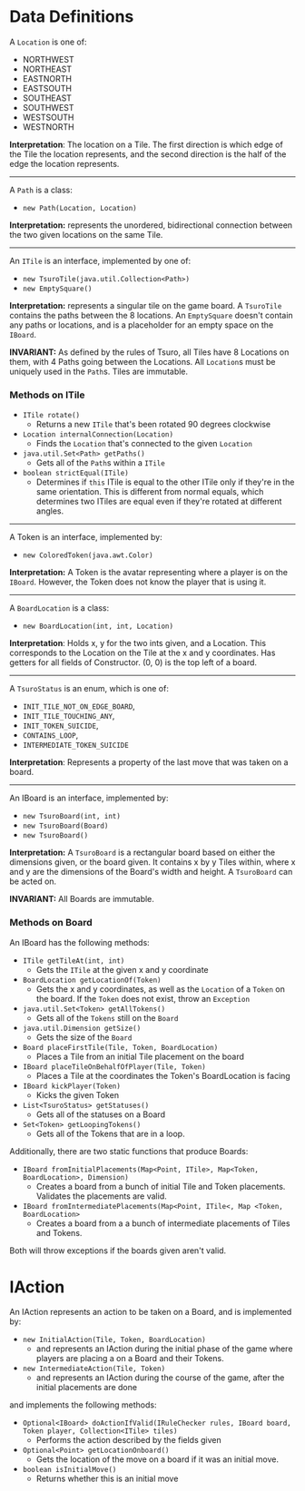 # Data Definitions

A `Location` is one of:
 - NORTHWEST
 - NORTHEAST
 - EASTNORTH
 - EASTSOUTH
 - SOUTHEAST
 - SOUTHWEST
 - WESTSOUTH
 - WESTNORTH

**Interpretation**: The location on a Tile. The first direction is which edge of the Tile the
 location represents, and the second direction is the half of the edge the location represents.

---

A `Path` is a class:
  - `new Path(Location, Location)`

**Interpretation:** represents the unordered, bidirectional connection between the two given
 locations on the same Tile.

---

An `ITile` is an interface, implemented by one of:
  - `new TsuroTile(java.util.Collection<Path>)`
  - `new EmptySquare()`

**Interpretation:** represents a singular tile on the game board. A `TsuroTile` contains the paths
 between the 8 locations. An `EmptySquare` doesn't contain any paths or locations, and is a placeholder 
 for an empty space on the `IBoard`.

**INVARIANT:** As defined by the rules of Tsuro, all Tiles have 8 Locations on them, with 4 Paths
 going between the Locations. All `Location`s must be uniquely used in the `Path`s. Tiles are immutable.

### Methods on ITile
  - `ITile rotate()`
    - Returns a new `ITile` that's been rotated 90 degrees clockwise
  - `Location internalConnection(Location)`
    - Finds the `Location` that's connected to the given `Location`
  - `java.util.Set<Path> getPaths()`
    - Gets all of the `Path`s within a `ITile`
  - `boolean strictEqual(ITile)`
	- Determines if `this` ITile is equal to the other ITile only if they're in the same orientation.
	 This is different from normal equals, which determines two ITiles are equal even if they're 
	 rotated at different angles.

---

A Token is an interface, implemented by:
  - `new ColoredToken(java.awt.Color)`

**Interpretation:** A Token is the avatar representing where a player is on the `IBoard`. However,
 the Token does not know the player that is using it. 

---
A `BoardLocation` is a class:
  - `new BoardLocation(int, int, Location)`
  
**Interpretation**: Holds x, y for the two ints given, and a Location. This corresponds to the 
Location on the Tile at the x and y coordinates. Has getters for all fields of Constructor. 
(0, 0) is the top left of a board. 

---

A `TsuroStatus` is an enum, which is one of:
  - `INIT_TILE_NOT_ON_EDGE_BOARD`,
  - `INIT_TILE_TOUCHING_ANY`,
  - `INIT_TOKEN_SUICIDE`,
  - `CONTAINS_LOOP`,
  - `INTERMEDIATE_TOKEN_SUICIDE`
  
**Interpretation**: Represents a property of the last move that was taken on a board.

--- 


An IBoard is an interface, implemented by:
  - `new TsuroBoard(int, int)`
  - `new TsuroBoard(Board)`
  - `new TsuroBoard()`

**Interpretation:** A `TsuroBoard` is a rectangular board based on either the dimensions given,
 or the board given. It contains x by y Tiles within, where x and y are the dimensions of the 
 Board's width and height. A `TsuroBoard` can be acted on.
 
**INVARIANT:** All Boards are immutable.

### Methods on Board

An IBoard has the following methods:
  - `ITile getTileAt(int, int)`
    - Gets the `ITile` at the given x and y coordinate
  - `BoardLocation getLocationOf(Token)`
    - Gets the x and y coordinates, as well as the `Location` of a `Token` on the board. 
      If the `Token` does not exist, throw an `Exception`
  - `java.util.Set<Token> getAllTokens()`
    - Gets all of the `Tokens` still on the `Board`
  - `java.util.Dimension getSize()`
    - Gets the size of the `Board`
  - `Board placeFirstTile(Tile, Token, BoardLocation)`
	- Places a Tile from an initial Tile placement on the board
  - `IBoard placeTileOnBehalfOfPlayer(Tile, Token)`
	- Places a Tile at the coordinates the Token's BoardLocation is facing
  - `IBoard kickPlayer(Token)`
	- Kicks the given Token
  - `List<TsuroStatus> getStatuses()`
    - Gets all of the statuses on a Board
  - `Set<Token> getLoopingTokens()`
    - Gets all of the Tokens that are in a loop.
	
  
Additionally, there are two static functions that produce Boards:
  - `IBoard fromInitialPlacements(Map<Point, ITile>, Map<Token, BoardLocation>, Dimension)`
	- Creates a board from a bunch of initial Tile and Token placements. Validates the placements are valid.
  - `IBoard fromIntermediatePlacements(Map<Point, ITile<, Map <Token, BoardLocation>`
	- Creates a board from a a bunch of intermediate placements of Tiles and Tokens. 
	
Both will throw exceptions if the boards given aren't valid. 

# IAction

An IAction represents an action to be taken on a Board, and is implemented by:
  - `new InitialAction(Tile, Token, BoardLocation)`
    - and represents an IAction during the initial phase of the game where players are
      placing a on a Board and their Tokens.
  - `new IntermediateAction(Tile, Token)`
    - and represents an IAction during the course of the game, after the initial placements are done
  
  and implements the following methods:
  
  - `Optional<IBoard> doActionIfValid(IRuleChecker rules, IBoard board, Token player, Collection<ITile> tiles)`
    - Performs the action described by the fields given 
  - `Optional<Point> getLocationOnboard()`
    - Gets the location of the move on a board if it was an initial move.
  - `boolean isInitialMove()`
    - Returns whether this is an initial move
